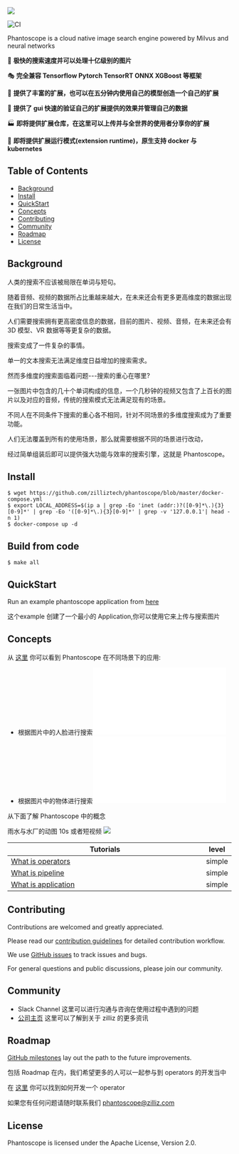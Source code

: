 ![](https://github.com/zilliztech/phantoscope/blob/master/.github/phantoscope-logo-fake.png)

![CI](https://github.com/zilliztech/phantoscope/workflows/CI/badge.svg?branch=master)

Phantoscope is a cloud native image search engine powered by Milvus and neural networks

🚀 **极快的搜索速度并可以处理十亿级别的图片**

🎭 **完全兼容 Tensorflow Pytorch TensorRT ONNX XGBoost 等框架**

📝 **提供了丰富的扩展，也可以在五分钟内使用自己的模型创造一个自己的扩展**

📇 **提供了 gui 快速的验证自己的扩展提供的效果并管理自己的数据**

🏭 **即将提供扩展仓库，在这里可以上传并与全世界的使用者分享你的扩展**

🚢 **即将提供扩展运行模式(extension runtime)，原生支持 docker 与 kubernetes**



## Table of Contents

- [Background](#background)
- [Install](#install)
- [QuickStart](#quickStart)
- [Concepts](#concepts)
- [Contributing](#contributing)
- [Community](#community)
- [Roadmap](#roadmap)
- [License](#license)



<a href="#background"></a>
## Background

人类的搜索不应该被局限在单词与短句。

随着音频、视频的数据所占比重越来越大，在未来还会有更多更高维度的数据出现在我们的日常生活当中。

人们需要搜索拥有更高密度信息的数据，目前的图片、视频、音频，在未来还会有 3D 模型、VR 数据等等更复杂的数据。

搜索变成了一件复杂的事情。

单一的文本搜索无法满足维度日益增加的搜索需求。

然而多维度的搜索面临着问题---搜索的重心在哪里?

一张图片中包含的几十个单词构成的信息，一个几秒钟的视频又包含了上百长的图片以及对应的音频，传统的搜索模式无法满足现有的场景。

不同人在不同条件下搜索的重心各不相同，针对不同场景的多维度搜索成为了重要功能。

人们无法覆盖到所有的使用场景，那么就需要根据不同的场景进行改动，

经过简单组装后即可以提供强大功能与效率的搜索引擎，这就是 Phantoscope。

<a href="#install"></a>
## Install

```
$ wget https://github.com/zilliztech/phantoscope/blob/master/docker-compose.yml
$ export LOCAL_ADDRESS=$(ip a | grep -Eo 'inet (addr:)?([0-9]*\.){3}[0-9]*' | grep -Eo '([0-9]*\.){3}[0-9]*' | grep -v '127.0.0.1'| head -n 1)
$ docker-compose up -d
```

## Build from code

```
$ make all
```

<a href="#quickstart"></a>
## QuickStart

Run an example phantoscope application from [here](./docs/site/zh-CN/quickstart)


这个example 创建了一个最小的 Application,你可以使用它来上传与搜索图片

<a href="#concepts"></a>
## Concepts

从 [这里](./docs/site/zh-CN/examples) 你可以看到 Phantoscope 在不同场景下的应用:

 - 根据图片中的人脸进行搜索![](./docs/site/zh-CN/examples/face.md)
 - 根据图片中的物体进行搜索![](./docs/site/zh-CN/examples/object.md)

从下面了解 Phantoscope 中的概念

雨水与水厂的动图 10s 或者短视频
![](/.github/phantoscope-explain.png)

| Tutorials                                                                                              <img width=700/> | level  |
|-------------------------------------------------------------------------------------------------------------------------|--------|
| [What is operators](./docs/site/zh-CN/tutorials/operator.md)                    | simple |
| [What is pipeline](./docs/site/zh-CN/tutorials/pipeline.md)                     | simple |
| [What is application](./docs/site/zh-CN/tutorials/application.md)               | simple |

<a href="#contributing"></a>
## Contributing

Contributions are welcomed and greatly appreciated. 

Please read our [contribution guidelines](CONTRIBUTING.md) for detailed contribution workflow.

We use [GitHub issues](https://github.com/zilliztech/phantoscope/issues) to track issues and bugs. 

For general questions and public discussions, please join our community.

<a href="#community"></a>
## Community

- Slack Channel 这里可以进行沟通与咨询在使用过程中遇到的问题
- [公司主页](https://zilliz.com/) 这里可以了解到关于 zilliz 的更多资讯

<a href="#roadmap"></a>

## Roadmap
[GitHub milestones](https://github.com/zilliztech/phantoscope/milestones) lay out the path to the future improvements.

包括 Roadmap 在内，我们希望更多的人可以一起参与到 operators 的开发当中

在 [这里](https://github.com/ReigenAraka/omnisearch-operators) 你可以找到如何开发一个 operator

如果您有任何问题请随时联系我们 phantoscope@zilliz.com

<a href="#license"></a>
## License

Phantoscope is licensed under the Apache License, Version 2.0. 
